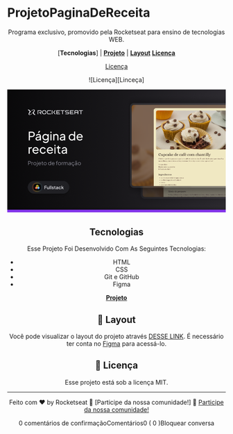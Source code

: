 # ProjetoPaginaDeReceita

<div align="center">

Programa exclusivo, promovido pela Rocketseat para ensino de tecnologias WEB.

<div align="center">

[**Tecnologias**] | [**Projeto**](.vscode/GitHub/preview.png) | [**Layout**](#-layout) [**Licença**](#memo-licença)

</div>

[Licença](https://github.com/Amprudente/MeuPrimeiroProjeto/blob/main/README.md?plain=1#L48)

</p>

![Licença][Linceça]

![ProjetoPaginaDeReceita][def2]

[def2]: .vscode/GitHub/preview.png

## Tecnologias

Esse Projeto Foi Desenvolvido Com As Seguintes Tecnologias:

- HTML
- CSS
- Git e GitHub
- Figma

[**Projeto**][def]

[def]: Untitled-1html

## 🔖 Layout

Você pode visualizar o layout do projeto através [DESSE LINK](https://www.figma.com/design/sM0SbcotG87kDnkzrJPfJk/P%C3%A1gina-de-receita--Community-?node-id=915-685&t=URX6FFUIOqa3MElc-0). É necessário ter conta no [Figma](https://figma.com) para acessá-lo.

## :memo: Licença

Esse projeto está sob a licença MIT.

---


Feito com ♥ by Rocketseat :wave: [Participe da nossa comunidade!] :wave: [Participe da nossa comunidade!](https://discord.gg/rocketseat)

0 comentários de confirmaçãoComentários0 ( 0 )Bloquear conversa
